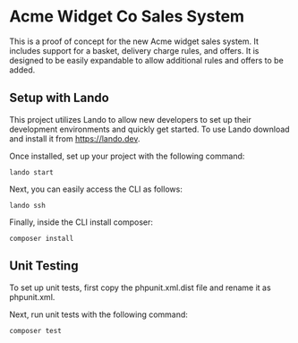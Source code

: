 # Acme Widget Co Sales System

This is a proof of concept for the new Acme widget sales system. It includes support for a basket, 
delivery charge rules, and offers. It is designed to be easily expandable to allow additional rules
and offers to be added.

## Setup with Lando

This project utilizes Lando to allow new developers to set up their development environments and quickly get started.
To use Lando download and install it from https://lando.dev.

Once installed, set up your project with the following command:

``lando start``

Next, you can easily access the CLI as follows:

``lando ssh``

Finally, inside the CLI install composer:

``composer install``

## Unit Testing

To set up unit tests, first copy the phpunit.xml.dist file and rename it as phpunit.xml.

Next, run unit tests with the following command:

``composer test``
